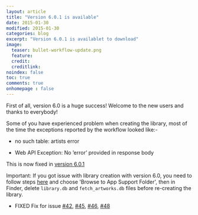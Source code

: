 ```yaml
---
layout: article
title: "Version 6.0.1 is available"
date: 2015-01-30
modified: 2015-01-30
categories: blog
excerpt: "Version 6.0.1 is availablet to download"
image:
  teaser: bullet-workflow-update.png
  feature:
  credit:
  creditlink:
noindex: false
toc: true
comments: true
onhomepage : false
---
```


First of all, version 6.0 is a huge success! 
Welcome to the new users and thanks to everybody!

Some of you have experienced problem when creating the library, most of the time the exceptions reported by the workflow looked like:-

* no such table: artists error

* Web API Exception: No ’error’ provided in response body

This is now fixed in [version 6.0.1](https://github.com/packal/repository/raw/master/com.vdesabou.spotify.mini.player/spotifyminiplayer.alfredworkflow)

Important: If you got issue with library creation with version 6.0, you need to follow steps [here](http://alfred-spotify-mini-player.com/articles/support/) and choose 'Browse to App Support Folder', then in Finder, delete `library.db` and `fetch_artworks.db` files before re-creating the library.

* <span class="badge danger">FIXED</span> Fix for issue [#42](https://github.com/vdesabou/alfred-spotify-mini-player/issues/42), [#45](https://github.com/vdesabou/alfred-spotify-mini-player/issues/45), [#46](https://github.com/vdesabou/alfred-spotify-mini-player/issues/46), [#48](https://github.com/vdesabou/alfred-spotify-mini-player/issues/48)